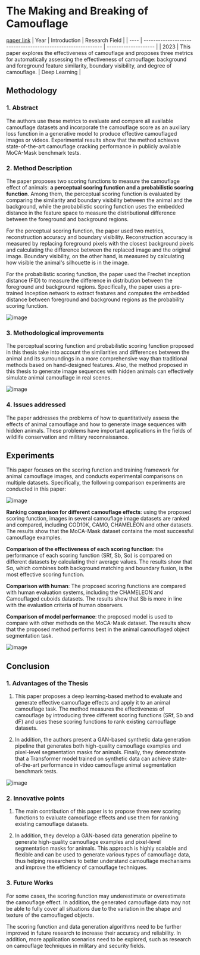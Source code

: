 # The Making and Breaking of Camouflage
[paper link](https://arxiv.org/pdf/1709.04109) 
| Year | Introduction                                                         | Research Field                 |
| ---- | ------------------------------------------------------------ | -------------------- |
| 2023 | This paper explores the effectiveness of camouflage and proposes three metrics for automatically assessing the effectiveness of camouflage: background and foreground feature similarity, boundary visibility, and degree of camouflage.          | Deep Learning        |

## Methodology

### 1. Abstract
The authors use these metrics to evaluate and compare all available camouflage datasets and incorporate the camouflage score as an auxiliary loss function in a generative model to produce effective camouflaged images or videos. Experimental results show that the method achieves state-of-the-art camouflage cracking performance in publicly available MoCA-Mask benchmark tests.

### 2. Method Description 
The paper proposes two scoring functions to measure the camouflage effect of animals: **a perceptual scoring function and a probabilistic scoring function**. Among them, the perceptual scoring function is evaluated by comparing the similarity and boundary visibility between the animal and the background, while the probabilistic scoring function uses the embedded distance in the feature space to measure the distributional difference between the foreground and background regions.

For the perceptual scoring function, the paper used two metrics, reconstruction accuracy and boundary visibility. Reconstruction accuracy is measured by replacing foreground pixels with the closest background pixels and calculating the difference between the replaced image and the original image. Boundary visibility, on the other hand, is measured by calculating how visible the animal's silhouette is in the image.

For the probabilistic scoring function, the paper used the Frechet inception distance (FID) to measure the difference in distribution between the foreground and background regions. Specifically, the paper uses a pre-trained Inception network to extract features and computes the embedded distance between foreground and background regions as the probability scoring function.

![image](https://github.com/user-attachments/assets/a1473297-1df5-4b19-b98e-98a0ad194087)

### 3. Methodological improvements
The perceptual scoring function and probabilistic scoring function proposed in this thesis take into account the similarities and differences between the animal and its surroundings in a more comprehensive way than traditional methods based on hand-designed features. Also, the method proposed in this thesis to generate image sequences with hidden animals can effectively simulate animal camouflage in real scenes.

![image](https://github.com/user-attachments/assets/43ce7ad0-c5f7-4ec0-bac0-fd19a66768c3)

### 4. Issues addressed 
The paper addresses the problems of how to quantitatively assess the effects of animal camouflage and how to generate image sequences with hidden animals. These problems have important applications in the fields of wildlife conservation and military reconnaissance.

## Experiments
This paper focuses on the scoring function and training framework for animal camouflage images, and conducts experimental comparisons on multiple datasets. Specifically, the following comparison experiments are conducted in this paper:

![image](https://github.com/user-attachments/assets/0a7a24a3-9545-4ef9-bbf8-fa79158e8263)

**Ranking comparison for different camouflage effects**: using the proposed scoring function, images in several camouflage image datasets are ranked and compared, including COD10K, CAMO, CHAMELEON and other datasets. The results show that the MoCA-Mask dataset contains the most successful camouflage examples.

**Comparison of the effectiveness of each scoring function**: the performance of each scoring function (SRf, Sb, Sα) is compared on different datasets by calculating their average values. The results show that Sα, which combines both background matching and boundary fusion, is the most effective scoring function.

**Comparison with human**: The proposed scoring functions are compared with human evaluation systems, including the CHAMELEON and Camouflaged cuboids datasets. The results show that Sb is more in line with the evaluation criteria of human observers.

**Comparison of model performance**: the proposed model is used to compare with other methods on the MoCA-Mask dataset. The results show that the proposed method performs best in the animal camouflaged object segmentation task. 

![image](https://github.com/user-attachments/assets/d4137189-7813-406c-be33-2c77d0af051b)

## Conclusion

### 1. Advantages of the Thesis
  1. This paper proposes a deep learning-based method to evaluate and generate effective camouflage effects and apply it to an animal camouflage task. The method measures the effectiveness of camouflage by introducing three different scoring functions (SRf, Sb and dF) and uses these scoring functions to rank existing camouflage datasets.
  
  2. In addition, the authors present a GAN-based synthetic data generation pipeline that generates both high-quality camouflage examples and pixel-level segmentation masks for animals. Finally, they demonstrate that a Transformer model trained on synthetic data can achieve state-of-the-art performance in video camouflage animal segmentation benchmark tests.

![image](https://github.com/user-attachments/assets/e62317ee-0e03-4761-b748-e0a5043ea88e)

### 2. Innovative points
  1. The main contribution of this paper is to propose three new scoring functions to evaluate camouflage effects and use them for ranking existing camouflage datasets.
  
  2. In addition, they develop a GAN-based data generation pipeline to generate high-quality camouflage examples and pixel-level segmentation masks for animals. This approach is highly scalable and flexible and can be used to generate various types of camouflage data, thus helping researchers to better understand camouflage mechanisms and improve the efficiency of camouflage techniques.
     
### 3. Future Works
For some cases, the scoring function may underestimate or overestimate the camouflage effect. In addition, the generated camouflage data may not be able to fully cover all situations due to the variation in the shape and texture of the camouflaged objects.

The scoring function and data generation algorithms need to be further improved in future research to increase their accuracy and reliability. In addition, more application scenarios need to be explored, such as research on camouflage techniques in military and security fields.  
